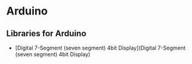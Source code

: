 # Arduino


## Libraries for Arduino 

* [Digital 7-Segment (seven segment) 4bit Display](Digital 7-Segment (seven segment) 4bit Display)
